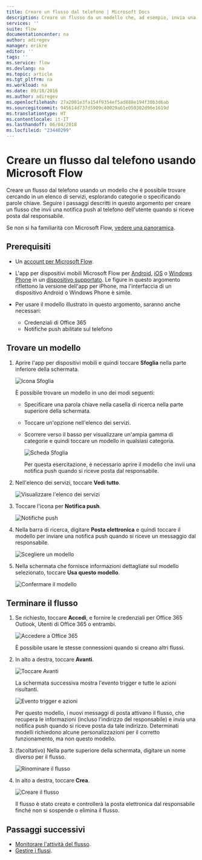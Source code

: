 ```yaml
---
title: Creare un flusso dal telefono | Microsoft Docs
description: Creare un flusso da un modello che, ad esempio, invia una notifica push quando si riceve posta da un indirizzo specificato
services: ''
suite: flow
documentationcenter: na
author: adiregev
manager: erikre
editor: ''
tags: ''
ms.service: flow
ms.devlang: na
ms.topic: article
ms.tgt_pltfrm: na
ms.workload: na
ms.date: 09/18/2016
ms.author: adiregev
ms.openlocfilehash: 27a2001e3fa154f9354ef5ad888e194f30b3d6ab
ms.sourcegitcommit: 945614d737d5909c40029a61e050302d96e1619d
ms.translationtype: HT
ms.contentlocale: it-IT
ms.lasthandoff: 06/04/2018
ms.locfileid: "23440299"
---
```

# <a name="create-a-flow-from-your-phone-by-using-microsoft-flow"></a>Creare un flusso dal telefono usando Microsoft Flow
Creare un flusso dal telefono usando un modello che è possibile trovare cercando in un elenco di servizi, esplorando categorie o specificando parole chiave. Seguire i passaggi descritti in questo argomento per creare un flusso che invii una notifica push al telefono dell'utente quando si riceve posta dal responsabile.

Se non si ha familiarità con Microsoft Flow, [vedere una panoramica](getting-started.md).

## <a name="prerequisites"></a>Prerequisiti
* Un [account per Microsoft Flow](sign-up-sign-in.md).
* L'app per dispositivi mobili Microsoft Flow per [Android](https://aka.ms/flowmobiledocsandroid), [iOS](https://aka.ms/flowmobiledocsios) o [Windows Phone](https://aka.ms/flowmobilewindows) in un [dispositivo supportato](getting-started.md#use-the-mobile-app). Le figure in questo argomento riflettono la versione dell'app per iPhone, ma l'interfaccia di un dispositivo Android o Windows Phone è simile.
* Per usare il modello illustrato in questo argomento, saranno anche necessari:
  
  * Credenziali di Office 365
  * Notifiche push abilitate sul telefono

## <a name="find-a-template"></a>Trovare un modello
1. Aprire l'app per dispositivi mobili e quindi toccare **Sfoglia** nella parte inferiore della schermata.
   
    ![Icona Sfoglia](./media/mobile-create-flow/browse-icon.png)
   
    È possibile trovare un modello in uno dei modi seguenti:
   
   * Specificare una parola chiave nella casella di ricerca nella parte superiore della schermata.
   * Toccare un'opzione nell'elenco dei servizi.
   * Scorrere verso il basso per visualizzare un'ampia gamma di categorie e quindi toccare un modello in qualsiasi categoria.
     
       ![Scheda Sfoglia](./media/mobile-create-flow/browse-tab.png)
     
     Per questa esercitazione, è necessario aprire il modello che invii una notifica push quando si riceve posta dal responsabile.
2. Nell'elenco dei servizi, toccare **Vedi tutto**.
   
    ![Visualizzare l'elenco dei servizi](./media/mobile-create-flow/list-services.png)
3. Toccare l'icona per **Notifica push**.
   
    ![Notifiche push](./media/mobile-create-flow/push-notifications.png)
4. Nella barra di ricerca, digitare **Posta elettronica** e quindi toccare il modello per inviare una notifica push quando si riceve un messaggio dal responsabile.
   
    ![Scegliere un modello](./media/mobile-create-flow/choose-template.png)
5. Nella schermata che fornisce informazioni dettagliate sul modello selezionato, toccare **Usa questo modello**.
   
    ![Confermare il modello](./media/mobile-create-flow/confirm-template.png)

## <a name="finish-the-flow"></a>Terminare il flusso
1. Se richiesto, toccare **Accedi**, e fornire le credenziali per Office 365 Outlook, Utenti di Office 365 o entrambi.
   
    ![Accedere a Office 365](./media/mobile-create-flow/office-signin.png)
   
    È possibile usare le stesse connessioni quando si creano altri flussi.
2. In alto a destra, toccare **Avanti**.
   
    ![Toccare Avanti](./media/mobile-create-flow/next.png)
   
    La schermata successiva mostra l'evento trigger e tutte le azioni risultanti.
   
    ![Evento trigger e azioni](./media/mobile-create-flow/flow-structure.png)
   
    Per questo modello, i nuovi messaggi di posta attivano il flusso, che recupera le informazioni (incluso l'indirizzo del responsabile) e invia una notifica push quando si riceve posta da tale indirizzo. Determinati modelli richiedono alcune personalizzazioni per il corretto funzionamento, ma non questo modello.
3. (facoltativo) Nella parte superiore della schermata, digitare un nome diverso per il flusso.
   
    ![Rinominare il flusso](./media/mobile-create-flow/rename-flow.png)
4. In alto a destra, toccare **Crea**.
   
    ![Creare il flusso](./media/mobile-create-flow/create-flow.png)
   
    Il flusso è stato creato e controllerà la posta elettronica dal responsabile finché non si sospende o elimina il flusso.

## <a name="next-steps"></a>Passaggi successivi
* [Monitorare l'attività del flusso](mobile-monitor-activity.md).
* [Gestire i flussi](mobile-manage-flows.md).

